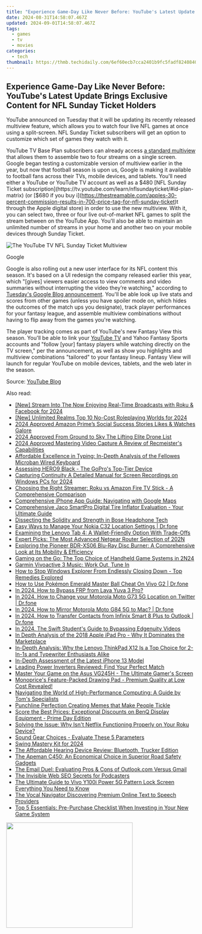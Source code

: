 ```yaml
---
title: "Experience Game-Day Like Never Before: YouTube's Latest Update Brings Exclusive Content for NFL Sunday Ticket Holders"
date: 2024-08-31T14:58:07.467Z
updated: 2024-09-01T14:58:07.467Z
tags:
  - games
  - tv
  - movies
categories:
  - tech
thumbnail: https://thmb.techidaily.com/6ef60ecb7cca2401b9fc5fadf824084078b845e24ce4184a0282eba3264f61a8.jpg
---
```


## Experience Game-Day Like Never Before: YouTube's Latest Update Brings Exclusive Content for NFL Sunday Ticket Holders

YouTube announced on Tuesday that it will be updating its recently released multiview feature, which allows you to watch four live NFL games at once using a split-screen. NFL Sunday Ticket subscribers will get an option to customize which set of games they watch with it.

 YouTube TV Base Plan subscribers can already access [a standard multiview](https://support.google.com/youtubetv/answer/13418774?hl=en) that allows them to assemble two to four streams on a single screen. Google began testing a customizable version of multiview earlier in the year, but now that football season is upon us, Google is making it available to football fans across their TVs, mobile devices, and tablets. You'll need either a YouTube or YouTube TV account as well as a $480 [NFL Sunday Ticket subscription](https://tv.youtube.com/learn/nflsundayticket/#id-plan-matrix) (or [$680 if you buy i](https://thestreamable.com/apples-30-percent-commission-results-in-700-price-tag-for-nfl-sunday-ticket)t through the Apple digital store) in order to use the new multiview. With it, you can select two, three or four live out-of-market NFL games to split the stream between on the YouTube App. You'll also be able to maintain an unlimited number of streams in your home and another two on your mobile devices through Sunday Ticket.

![The YouTube TV NFL Sunday Ticket Multiview](https://static1.howtogeekimages.com/wordpress/wp-content/uploads/2024/08/youtubetvnfl-second.jpg) 

Google

 Google is also rolling out a new user interface for its NFL content this season. It's based on a UI redesign the company released earlier this year, which "\[gives\] viewers easier access to view comments and video summaries without interrupting the video they’re watching," according to [Tuesday's Google Blog announcement](https://blog.youtube/news-and-events/latest-nfl-sunday-ticket-features/#:~:text=NFL%20Sunday%20Ticket%20subscribers%20will,NFL%20games%20via%20select%20stations.). You'll be able look up live stats and scores from other games (unless you have spoiler mode on, which hides the outcomes of the match ups you designate), track player performances for your fantasy league, and assemble multiview combinations without having to flip away from the games you're watching.

 The player tracking comes as part of YouTube's new Fantasy View this season. You'll be able to link your [YouTube TV](https://location-social.techidaily.com/in-2024-how-to-sharefake-location-on-whatsapp-for-realme-gt-3-drfone-by-drfone-virtual-android/) and Yahoo Fantasy Sports accounts and "follow \[your\] fantasy players while watching directly on the TV screen," per the announcement, as well as show you highlights and multiview combinations "tailored" to your fantasy lineup. Fantasy View will launch for regular YouTube on mobile devices, tablets, and the web later in the season.

 Source: [YouTube Blog](https://blog.youtube/news-and-events/latest-nfl-sunday-ticket-features)

<ins class="adsbygoogle"
     style="display:block"
     data-ad-format="autorelaxed"
     data-ad-client="ca-pub-7571918770474297"
     data-ad-slot="1223367746"></ins>



<ins class="adsbygoogle"
     style="display:block"
     data-ad-client="ca-pub-7571918770474297"
     data-ad-slot="8358498916"
     data-ad-format="auto"
     data-full-width-responsive="true"></ins>

<span class="atpl-alsoreadstyle">Also read:</span>
<div><ul>
<li><a href="https://facebook-videos.techidaily.com/new-stream-into-the-now-enjoying-real-time-broadcasts-with-roku-and-facebook-for-2024/"><u>[New] Stream Into The Now  Enjoying Real-Time Broadcasts with Roku & Facebook for 2024</u></a></li>
<li><a href="https://digital-screen-recording.techidaily.com/new-unlimited-realms-top-10-no-cost-roleplaying-worlds-for-2024/"><u>[New] Unlimited Realms  Top 10 No-Cost Roleplaying Worlds for 2024</u></a></li>
<li><a href="https://twitter-videos.techidaily.com/2024-approved-amazon-primes-social-success-stories-likes-and-watches-galore/"><u>2024 Approved  Amazon Prime’s Social Success Stories  Likes & Watches Galore</u></a></li>
<li><a href="https://fox-helps.techidaily.com/2024-approved-from-ground-to-sky-the-lifting-elite-drone-list/"><u>2024 Approved  From Ground to Sky  The Lifting Elite Drone List</u></a></li>
<li><a href="https://desktop-recording.techidaily.com/2024-approved-mastering-video-capture-a-review-of-recmeisters-capabilities/"><u>2024 Approved  Mastering Video Capture  A Review of Recmeister's Capabilities</u></a></li>
<li><a href="https://buynow-reviews.techidaily.com/affordable-excellence-in-typing-in-depth-analysis-of-the-fellowes-microban-wired-keyboard/"><u>Affordable Excellence in Typing: In-Depth Analysis of the Fellowes Microban Wired Keyboard</u></a></li>
<li><a href="https://buynow-reviews.techidaily.com/assessing-hero9-black-the-gopros-top-tier-device/"><u>Assessing HERO9 Black - The GoPro's Top-Tier Device</u></a></li>
<li><a href="https://visual-screen-recording.techidaily.com/capturing-continuity-a-detailed-manual-for-screen-recordings-on-windows-pcs-for-2024/"><u>Capturing Continuity  A Detailed Manual for Screen Recordings on Windows PCs for 2024</u></a></li>
<li><a href="https://buynow-reviews.techidaily.com/choosing-the-right-streamer-roku-vs-amazon-fire-tv-stick-a-comprehensive-comparison/"><u>Choosing the Right Streamer: Roku vs Amazon Fire TV Stick - A Comprehensive Comparison</u></a></li>
<li><a href="https://buynow-reviews.techidaily.com/comprehensive-iphone-app-guide-navigating-with-google-maps/"><u>Comprehensive iPhone App Guide: Navigating with Google Maps</u></a></li>
<li><a href="https://buynow-reviews.techidaily.com/comprehensive-jaco-smartpro-digital-tire-inflator-evaluation-your-ultimate-guide/"><u>Comprehensive Jaco SmartPro Digital Tire Inflator Evaluation - Your Ultimate Guide</u></a></li>
<li><a href="https://buynow-reviews.techidaily.com/dissecting-the-solidity-and-strength-in-bose-headphone-tech/"><u>Dissecting the Solidity and Strength in Bose Headphone Tech</u></a></li>
<li><a href="https://android-location.techidaily.com/easy-ways-to-manage-your-nokia-c32-location-settings-drfone-by-drfone-virtual/"><u>Easy Ways to Manage Your Nokia C32 Location Settings | Dr.fone</u></a></li>
<li><a href="https://buynow-reviews.techidaily.com/examining-the-lenovo-tab-4-a-wallet-friendly-option-with-trade-offs/"><u>Examining the Lenovo Tab 4: A Wallet-Friendly Option With Trade-Offs</u></a></li>
<li><a href="https://buynow-reviews.techidaily.com/expert-picks-the-most-advanced-netgear-router-selection-of-202n/"><u>Expert Picks: The Most Advanced Netgear Router Selection of 202N</u></a></li>
<li><a href="https://buynow-reviews.techidaily.com/exploring-the-pioneer-bdr-xs06-blu-ray-disc-burner-a-comprehensive-look-at-its-mobility-and-efficiency/"><u>Exploring the Pioneer BDR-XS06 Blu-Ray Disc Burner: A Comprehensive Look at Its Mobility & Efficiency</u></a></li>
<li><a href="https://buynow-reviews.techidaily.com/gaming-on-the-go-the-top-choice-of-handheld-game-systems-in-2n24/"><u>Gaming on the Go: The Top Choice of Handheld Game Systems in 2N24</u></a></li>
<li><a href="https://buynow-reviews.techidaily.com/garmin-vivoactive-3-music-work-out-tune-in/"><u>Garmin Vivoactive 3 Music: Work Out, Tune In</u></a></li>
<li><a href="https://win-forum.techidaily.com/how-to-stop-windows-explorer-from-endlessly-closing-down-top-remedies-explored/"><u>How to Stop Windows Explorer From Endlessly Closing Down - Top Remedies Explored</u></a></li>
<li><a href="https://change-location.techidaily.com/how-to-use-pokemon-emerald-master-ball-cheat-on-vivo-g2-drfone-by-drfone-virtual-android/"><u>How to Use Pokémon Emerald Master Ball Cheat On Vivo G2 | Dr.fone</u></a></li>
<li><a href="https://android-frp.techidaily.com/in-2024-how-to-bypass-frp-from-lava-yuva-3-pro-by-drfone-android/"><u>In 2024, How to Bypass FRP from Lava Yuva 3 Pro?</u></a></li>
<li><a href="https://location-social.techidaily.com/in-2024-how-to-change-your-motorola-moto-g73-5g-location-on-twitter-drfone-by-drfone-virtual-android/"><u>In 2024, How to Change your Motorola Moto G73 5G Location on Twitter | Dr.fone</u></a></li>
<li><a href="https://screen-mirror.techidaily.com/in-2024-how-to-mirror-motorola-moto-g84-5g-to-mac-drfone-by-drfone-android/"><u>In 2024, How to Mirror Motorola Moto G84 5G to Mac? | Dr.fone</u></a></li>
<li><a href="https://android-transfer.techidaily.com/in-2024-how-to-transfer-contacts-from-infinix-smart-8-plus-to-outlook-drfone-by-drfone-transfer-from-android-transfer-from-android/"><u>In 2024, How to Transfer Contacts from Infinix Smart 8 Plus to Outlook | Dr.fone</u></a></li>
<li><a href="https://some-approaches.techidaily.com/in-2024-the-swift-students-guide-to-bypassing-edgenuity-videos/"><u>In 2024, The Swift Student's Guide to Bypassing Edgenuity Videos</u></a></li>
<li><a href="https://buynow-reviews.techidaily.com/in-depth-analysis-of-the-2018-apple-ipad-pro-why-it-dominates-the-marketplace/"><u>In Depth Analysis of the 2018 Apple iPad Pro - Why It Dominates the Marketplace</u></a></li>
<li><a href="https://buynow-reviews.techidaily.com/in-depth-analysis-why-the-lenovo-thinkpad-x12-is-a-top-choice-for-2-in-1s-and-typewriter-enthusiasts-alike/"><u>In-Depth Analysis: Why the Lenovo ThinkPad X12 Is a Top Choice for 2-In-1s and Typewriter Enthusiasts Alike</u></a></li>
<li><a href="https://buynow-reviews.techidaily.com/in-depth-assessment-of-the-latest-iphone-13-model/"><u>In-Depth Assessment of the Latest iPhone 13 Model</u></a></li>
<li><a href="https://buynow-reviews.techidaily.com/leading-power-inverters-reviewed-find-your-perfect-match/"><u>Leading Power Inverters Reviewed: Find Your Perfect Match</u></a></li>
<li><a href="https://buynow-reviews.techidaily.com/master-your-game-on-the-asus-vg245h-the-ultimate-gamers-screen/"><u>Master Your Game on the Asus VG245H - The Ultimate Gamer's Screen</u></a></li>
<li><a href="https://buynow-reviews.techidaily.com/monoprices-feature-packed-drawing-pad-premium-quality-at-low-cost-revealed/"><u>Monoprice's Feature-Packed Drawing Pad - Premium Quality at Low Cost Revealed!</u></a></li>
<li><a href="https://hardware-tips.techidaily.com/navigating-the-world-of-high-performance-computing-a-guide-by-toms-specialists/"><u>Navigating the World of High-Performance Computing: A Guide by Tom's Specialists</u></a></li>
<li><a href="https://instagram-video-recordings.techidaily.com/punchline-perfection-creating-memes-that-make-people-tickle/"><u>Punchline Perfection  Creating Memes that Make People Tickle</u></a></li>
<li><a href="https://buynow-reviews.techidaily.com/score-the-best-prices-exceptional-discounts-on-benq-display-equipment-prime-day-edition/"><u>Score the Best Prices: Exceptional Discounts on BenQ Display Equipment - Prime Day Edition</u></a></li>
<li><a href="https://tech-renaissance.techidaily.com/solving-the-issue-why-isnt-netflix-functioning-properly-on-your-roku-device/"><u>Solving the Issue: Why Isn't Netflix Functioning Properly on Your Roku Device?</u></a></li>
<li><a href="https://buynow-reviews.techidaily.com/sound-gear-choices-evaluate-these-5-parameters/"><u>Sound Gear Choices - Evaluate These 5 Parameters</u></a></li>
<li><a href="https://some-skills.techidaily.com/swing-mastery-kit-for-2024/"><u>Swing Mastery Kit for 2024</u></a></li>
<li><a href="https://buynow-reviews.techidaily.com/the-affordable-hearing-device-review-bluetooth-trucker-edition/"><u>The Affordable Hearing Device Review: Bluetooth, Trucker Edition</u></a></li>
<li><a href="https://buynow-reviews.techidaily.com/the-apeman-c450-an-economical-choice-in-superior-road-safety-gadgets/"><u>The Apeman C450: An Economical Choice in Superior Road Safety Gadgets</u></a></li>
<li><a href="https://buynow-reviews.techidaily.com/the-email-duel-evaluating-pros-and-cons-of-outlookcom-versus-gmail/"><u>The Email Duel: Evaluating Pros & Cons of Outlook.com Versus Gmail</u></a></li>
<li><a href="https://fox-blue.techidaily.com/the-invisible-web-seo-secrets-for-podcasters/"><u>The Invisible Web  SEO Secrets for Podcasters</u></a></li>
<li><a href="https://unlock-android.techidaily.com/the-ultimate-guide-to-vivo-y100i-power-5g-pattern-lock-screen-everything-you-need-to-know-by-drfone-android/"><u>The Ultimate Guide to Vivo Y100i Power 5G Pattern Lock Screen Everything You Need to Know</u></a></li>
<li><a href="https://audio-shaping.techidaily.com/the-vocal-navigator-discovering-premium-online-text-to-speech-providers/"><u>The Vocal Navigator Discovering Premium Online Text to Speech Providers</u></a></li>
<li><a href="https://buynow-reviews.techidaily.com/top-5-essentials-pre-purchase-checklist-when-investing-in-your-new-game-system/"><u>Top 5 Essentials: Pre-Purchase Checklist When Investing in Your New Game System</u></a></li>
</ul></div>

<!-- affiliate ads begin -->
<a href="https://getlyla.pxf.io/c/5597632/1455723/15391" target="_top" id="1455723"><img src="//a.impactradius-go.com/display-ad/15391-1455723" border="0" alt="" width="336" height="280"/></a><img height="0" width="0" src="https://imp.pxf.io/i/5597632/1455723/15391" style="position:absolute;visibility:hidden;" border="0" />
<!-- affiliate ads end -->